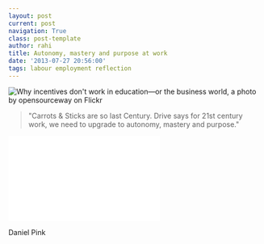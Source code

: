 ```yaml
---
layout: post
current: post
navigation: True
class: post-template
author: rahi
title: Autonomy, mastery and purpose at work
date: '2013-07-27 20:56:00'
tags: labour employment reflection
---
```


![Why incentives don't work in education—or the business world, a photo by opensourceway on Flickr][1]

> "Carrots & Sticks are so last Century. Drive says for 21st century work, we need to upgrade to autonomy, mastery and purpose."

<iframe width="300" height="169" src="//www.youtube.com/embed/u6XAPnuFjJc" frameborder="0" allowfullscreen></iframe>

Daniel Pink

[1]: https://lh3.googleusercontent.com/N_Qbk-XMH9au0UPfuwWb66z2rKJUrm6YqsUOEDue7yQLrZ_MGPdjQLadl0J0pkLOg3RxFohuhneBDHzMnYy5tNdTjdSX2htXyRvLirF-UK92VuZiLErwQZkmxeD_v5HfiVybG7R7_Q8vcw1_97yMDVUWxo4vDz75QlLj-vkEY4EVvPSY09CV6CDC_UDG9zrLhS3nZU7nuSF3aXfKjlZABvgksoMxLFYT7miuvI0-a_iOp7LzvU0wuW8ygKNdUx62tfSffmE9R0iRIfskNXeT9KVtdXOI1qHtRj3ghyxdunf2UJI1e4I4IhrywJFI1nNMqg53jYvEKZh8EX1znH7NsDirBN6vWSryU6FtV0vWcr3hRUELReYQEgI811diU6JZQWHNfiM59nA5FcQh3vucWw5KkqGcJLzxywGK6hTkbvhqgyb73ptowEa2yjQ0XiFmtpsGWSkHb2TDu8VvfGYem_FSbOXpOE-TmqBCUnbyHDpoh6jvGfAc5HncgiK_FR7amnieOoBrJ1YBHHK9BM8lqbTL-V-UAJRejMcthkaffmi1h2CQvIxbl6cQRBd5Z1AqP5KEjSJaU8l8CX5af9DEhO8g2p-RwhIJlARu49R-2UiSAtckPWtKjA=w500-h281-no
